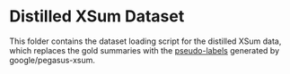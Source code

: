 # Distilled XSum Dataset

This folder contains the dataset loading script for the distilled XSum data, which replaces the gold summaries with the [pseudo-labels](https://github.com/huggingface/transformers/blob/main/examples/research_projects/seq2seq-distillation/precomputed_pseudo_labels.md) generated by google/pegasus-xsum.